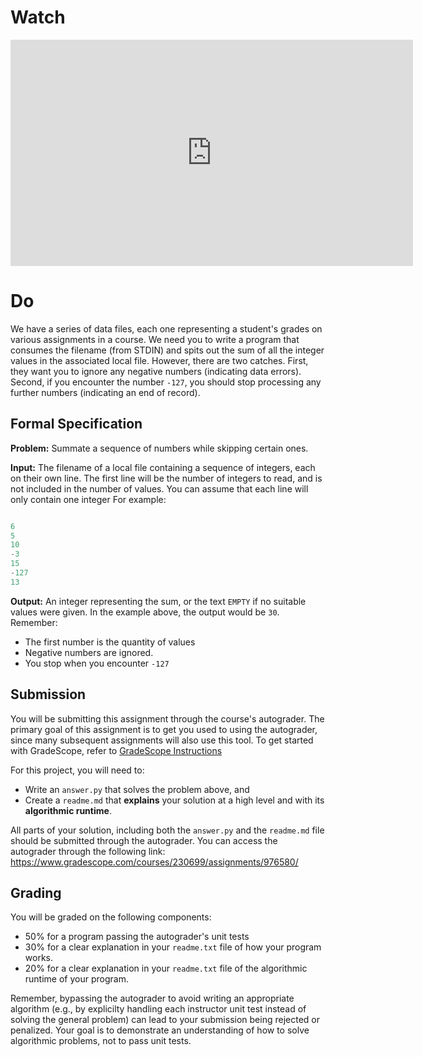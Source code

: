 

# Watch

<iframe width="644" height="362" src="https://www.youtube.com/embed/cNi4DUsBgiA" frameborder="0" allow="accelerometer; autoplay; clipboard-write; encrypted-media; gyroscope; picture-in-picture" allowfullscreen></iframe>

# Do

We have a series of data files, each one representing a student's grades on various assignments in a course.
We need you to write a program that consumes the filename (from STDIN) and spits out
the sum of all the integer values in the associated local file. However, there are two catches. First, they want you to
ignore any negative numbers (indicating data errors). Second, if you encounter the number `-127`, you should stop
processing any further numbers (indicating an end of record).

## Formal Specification

**Problem:** Summate a sequence of numbers while skipping certain ones.

**Input:** The filename of a local file containing a sequence of integers, each on their own line. The first line will
be the number of integers to read, and is not included in the number of values. You can assume that each line will only
contain one integer For example:

```python

6  
5
10  
-3
15  
-127  
13
```

**Output:** An integer representing the sum, or the text `EMPTY` if no suitable values were given. In the example above,
the output would be `30`. Remember:

  * The first number is the quantity of values
  * Negative numbers are ignored.
  * You stop when you encounter `-127`

## Submission

You will be submitting this assignment through the course's autograder. The primary goal of this assignment is to get 
you used to using the autograder, since many subsequent assignments will also use this tool. To get started with
GradeScope, refer to [GradeScope Instructions](https://udel.instructure.com/courses/1563197/pages/gradescope-instructions "GradeScope Instructions")

For this project, you will need to:

* Write an `answer.py` that solves the problem above, and
* Create a `readme.md` that **explains** your solution at a high level and with its  **algorithmic runtime**.

All parts of your solution, including both the `answer.py` and the `readme.md` file should be submitted through the
autograder. You can access the autograder through the following link: <https://www.gradescope.com/courses/230699/assignments/976580/>

## Grading

You will be graded on the following components:

  * 50% for a program passing the autograder's unit tests
  * 30% for a clear explanation in your `readme.txt` file of how your program works.
  * 20% for a clear explanation in your `readme.txt` file of the algorithmic runtime of your program.

Remember, bypassing the autograder to avoid writing an appropriate algorithm (e.g., by explicilty handling each 
instructor unit test instead of solving the general problem) can lead to your submission being rejected or penalized.
Your goal is to demonstrate an understanding of how to solve algorithmic problems, not to pass unit tests.
